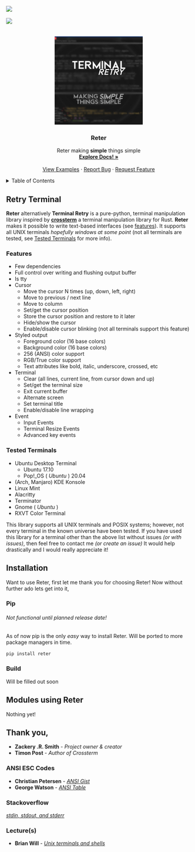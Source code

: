 ![](http://ForTheBadge.com/images/badges/made-with-python.svg)

![](https://img.shields.io/badge/Ko--fi-F16061?style=for-the-badge&logo=ko-fi&logoColor=white)


<!-- TOP OF README ANCHOR -->
<a name="top"></a>

<!-- PROJECT LOGO -->
<br />
<div align="center">
  <a href="https://github.com/ZackeryRSmith/Reter/">
    <img src="https://github.com/ZackeryRSmith/Reter/blob/main/md-assets/Reter/Reter.jpg" alt="Reter logo" width="240" height="240">
  </a>

<h3 align="center">Reter</h3>

  <p align="center">
    Reter making <b>simple</b> things simple 
    <br />
    <a href="https://github.com/ZackeryRSmith/Reter/"><strong>Explore Docs! »</strong></a>
    <br />
    <br />
    <a href="https://github.com/ZackeryRSmith/Reter/">View Examples</a>
    ·
    <a href="https://github.com/ZackeryRSmith/Reter/issues">Report Bug</a>
    ·
    <a href="https://github.com/ZackeryRSmith/Reter/issues">Request Feature</a>
  </p>
</div>


<!-- TABLE OF CONTENTS -->
<details>
  <summary>Table of Contents</summary>
  <ol>
    <li>
      <a href="#about-reter">About Reter</a>
      <ul>
        <li><a href="#features">Features</a></li>
        <li><a href="#tested-terms">Tested Terminals</a></li>
      </ul>
    </li>
    <li>
      <a href="#installation">Installation</a>
      <ul>
        <li><a href="#pip">Pip Method</a></li>
        <li><a href="#build">Build</a></lu>
        <ul>
          <li><a href="#prerequisites">Prerequisites</a></li>
          <li><a href="#manual-install-guide">Build Guide</a></li>
        </ul>  
      </ul>
    </li>
    <li><a href="#projects-using-reter">Projects Using Reter</a></li>
    <li><a href="#roadmap">Roadmap</a></li>
    <li><a href="#contributing">Contributing</a></li>
    <li><a href="#license">License</a></li>
    <li><a href="#contact">Contact</a></li>
    <li><a href="#thanks">Thanks</a></lu>
    <ul>
      <li><a href="#ansi-codes">Ansi Esc Codes</a></li>
      <li><a href="#stack">Stackoverflow</a></li>
      <li><a href="#lectures">Lectures</a></li>
    </ul>
  </ol>
</details>


<!--
Start of about
-->
## Retry Terminal <a name="about-reter" />
**Reter** alternatively **Terminal Retry** is a pure-python, terminal manipulation library inspired by [**crossterm**](https://github.com/crossterm-rs/crossterm#features) a terminal manipulation library for Rust. **Reter** makes it possible to write text-based interfaces (see [features](#features)). It supports all UNIX terminals *hopefully windows at some point* (not all terminals are tested, see [Tested Terminals](#tested-terminals) for more info).


<!--
Start of features
-->
### Features <a name="features" />

- Few dependencies
- Full control over writing and flushing output buffer
- Is tty
- Cursor 
    - Move the cursor N times (up, down, left, right)
    - Move to previous / next line
    - Move to column
    - Set/get the cursor position
    - Store the cursor position and restore to it later
    - Hide/show the cursor
    - Enable/disable cursor blinking (not all terminals support this feature)
- Styled output 
    - Foreground color (16 base colors)
    - Background color (16 base colors)
    - 256 (ANSI) color support
    - RGB/True color support
    - Text attributes like bold, italic, underscore, crossed, etc
- Terminal 
    - Clear (all lines, current line, from cursor down and up)
    - Set/get the terminal size
    - Exit current buffer
    - Alternate screen
    - Set terminal title
    - Enable/disable line wrapping
- Event
    - Input Events 
    - Terminal Resize Events
    - Advanced key events


<!--
Start of tested terminals
-->
### Tested Terminals <a name="tested-terms" />

- Ubuntu Desktop Terminal
    - Ubuntu 17.10
    - Pop!_OS ( *Ubuntu* ) 20.04
- (Arch, Manjaro) KDE Konsole
- Linux Mint
- Alacritty
- Terminator
- Gnome ( *Ubuntu* )
- RXVT Color Terminal

This library supports all UNIX terminals and POSIX systems; however, not every terminal in the known universe have been tested. If you have used this library for a terminal other than the above list without issues *(or with issues)*, then feel free to contact me *(or create an issue)* It would help drastically and I would really appreciate it!
  
## Installation <a name="installation" />
Want to use Reter, first let me thank you for choosing Reter! Now without further ado lets get into it,
  
### Pip <a name="pip" />
###### Not functional until planned release date!
As of now pip is the only *easy* way to install Reter. Will be ported to more package managers in time.
```sh
pip install reter
```
  
### Build <a name="build" />
Will be filled out soon

<!--
Start of modules using reter
-->
## Modules using Reter
Nothing yet!
<!--
Here are some examples of Reter found in other modules

<h2 align="center">VDTGraphic</h2>
<div align="center">
  <a href="https://github.com/ZackeryRSmith/VDTGraphics/">
    <img src="https://github.com/ZackeryRSmith/Reter/blob/main/md-assets/VDTGraphic/VDTGraphic.jpg" alt="VDTGraphics logo" width="240" height="140">
  </a>
  
  **VDTGraphic** is a python library to build rich terminal user interfaces and dashboards. It is heavily inspired by the Rust library [tui-rs](https://github.com/fdehau/tui-rs)
  
  More info on this library can be found at [VDTGraphic's github](https://github.com/ZackeryRSmith/VDTGraphics/)
</div>
<h2></h2>

<h2 align="center">Bo-Boxes</h2>
<div align="center">
  <a href="https://github.com/ZackeryRSmith/Bo-Boxes/">
    <img src="https://github.com/ZackeryRSmith/Reter/blob/main/md-assets/BoBoxes/Bo-Boxes.jpg" alt="Bo-Boxes logo" width="240" height="240">
  </a>

Bo-Boxes allows the end-user to create combo boxes in the Unix Shell working on almost every terminal. Bo-Boxes has a very modular end-user theming system allowing you to customize to your needs.
  
More info on this library can be found at [BoBoxes github](https://github.com/ZackeryRSmith/Bo-Boxes/)
</div>
-->

<!--
Start of thank you,
-->
## Thank you, <a name="thanks" />

* **Zackery .R. Smith** - *Project owner & creator*
* **Timon Post** - *Author of Crossterm*

### ANSI ESC Codes <a name="ansi-codes" />
* **Christian Petersen** - *[ANSI Gist](https://gist.github.com/fnky/458719343aabd01cfb17a3a4f7296797)* 
* **George Watson** - *[ANSI Table](https://www.physics.udel.edu/~watson/scen103/ascii.html)*

### Stackoverflow <a name="stack" />
*[stdin, stdout, and stderr](https://stackoverflow.com/questions/3385201/confused-about-stdin-stdout-and-stderr)*

### Lecture(s) <a name="lectures" />
* **Brian Will** - *[Unix terminals and shells](https://www.youtube.com/watch?v=07Q9oqNLXB4&list=PLFAC320731F539902)*


